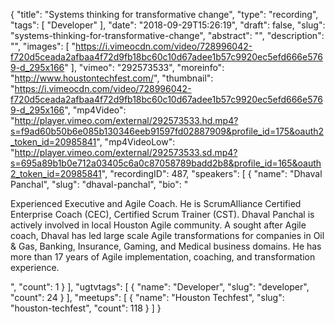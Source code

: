 {
  "title": "Systems thinking for transformative change",
  "type": "recording",
  "tags": [
    "Developer"
  ],
  "date": "2018-09-29T15:26:19",
  "draft": false,
  "slug": "systems-thinking-for-transformative-change",
  "abstract": "",
  "description": "",
  "images": [
    "https://i.vimeocdn.com/video/728996042-f720d5ceada2afbaa4f72d9fb18bc60c10d67adee1b57c9920ec5efd666e5769-d_295x166"
  ],
  "vimeo": "292573533",
  "moreinfo": "http://www.houstontechfest.com/",
  "thumbnail": "https://i.vimeocdn.com/video/728996042-f720d5ceada2afbaa4f72d9fb18bc60c10d67adee1b57c9920ec5efd666e5769-d_295x166",
  "mp4Video": "http://player.vimeo.com/external/292573533.hd.mp4?s=f9ad60b50b6e085b130346eeb91597fd02887909&profile_id=175&oauth2_token_id=20985841",
  "mp4VideoLow": "http://player.vimeo.com/external/292573533.sd.mp4?s=695a89b1b0e712a03405c6a0c87058789badd2b8&profile_id=165&oauth2_token_id=20985841",
  "recordingID": 487,
  "speakers": [
    {
      "name": "Dhaval Panchal",
      "slug": "dhaval-panchal",
      "bio": "<p>Experienced Executive and Agile Coach. He is ScrumAlliance Certified Enterprise Coach (CEC), Certified Scrum Trainer (CST). Dhaval Panchal is actively involved in local Houston Agile community. A sought after Agile coach, Dhaval has led large scale Agile transformations for companies in Oil & Gas, Banking, Insurance, Gaming, and Medical business domains. He has more than 17 years of Agile implementation, coaching, and transformation experience.</p>",
      "count": 1
    }
  ],
  "ugtvtags": [
    {
      "name": "Developer",
      "slug": "developer",
      "count": 24
    }
  ],
  "meetups": [
    {
      "name": "Houston Techfest",
      "slug": "houston-techfest",
      "count": 118
    }
  ]
}